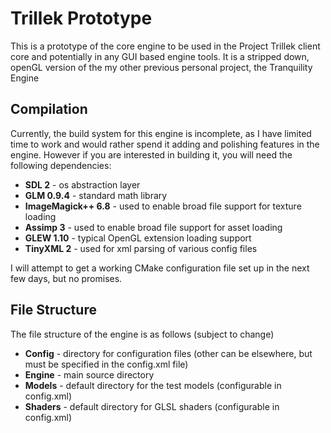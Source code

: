 Trillek Prototype
======================
This is a prototype of the core engine to be used in the Project Trillek client core and potentially in any GUI based engine tools.  It is a stripped down, openGL version of the my other previous personal project, the Tranquility Engine

Compilation
-----------------
Currently, the build system for this engine is incomplete, as I have limited time to work and would rather spend it adding and polishing features in the engine.  However if you are interested in building it, you will need the following dependencies:  

 * **SDL 2** - os abstraction layer
 * **GLM 0.9.4** - standard math library
 * **ImageMagick++ 6.8** - used to enable broad file support for texture loading
 * **Assimp 3** - used to enable broad file support for asset loading  
 * **GLEW 1.10** - typical OpenGL extension loading support  
 * **TinyXML 2** - used for xml parsing of various config files

I will attempt to get a working CMake configuration file set up in the next few days, but no promises.

File Structure
-------------------
The file structure of the engine is as follows  (subject to change)
 
 * **Config** - directory for configuration files (other can be elsewhere, but must be specified in the config.xml file)
 * **Engine** - main source directory
 * **Models** - default directory for the test models (configurable in config.xml)
 * **Shaders** - default directory for GLSL shaders (configurable in config.xml)
